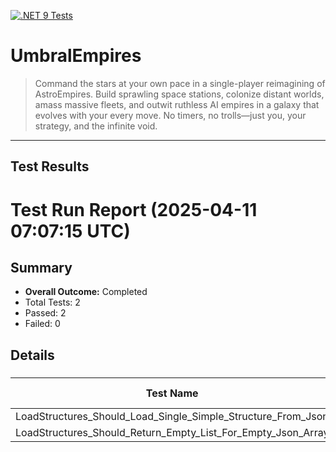 [![.NET 9 Tests](https://github.com/jamesphenry/UmbralEmpires/actions/workflows/dotnet-desktop.yml/badge.svg)](https://github.com/jamesphenry/UmbralEmpires/actions/workflows/dotnet-desktop.yml)

# UmbralEmpires
>Command the stars at your own pace in a single-player reimagining of AstroEmpires. Build sprawling space stations, colonize distant worlds, amass massive fleets, and outwit ruthless AI empires in a galaxy that evolves with your every move. No timers, no trolls—just you, your strategy, and the infinite void.
---
## Test Results

<!-- TEST-RESULTS-START -->
# Test Run Report (2025-04-11 07:07:15 UTC)

## Summary
* **Overall Outcome:** Completed
* Total Tests: 2
* Passed: 2
* Failed: 0

## Details

### [](#)
| Test Name | Outcome | Duration (ms) | Error Message |
|-----------|---------|---------------|---------------|
| LoadStructures_Should_Load_Single_Simple_Structure_From_Json | Passed | 0 | - |
| LoadStructures_Should_Return_Empty_List_For_Empty_Json_Array | Passed | 0 | - |

<!-- TEST-RESULTS-END -->

